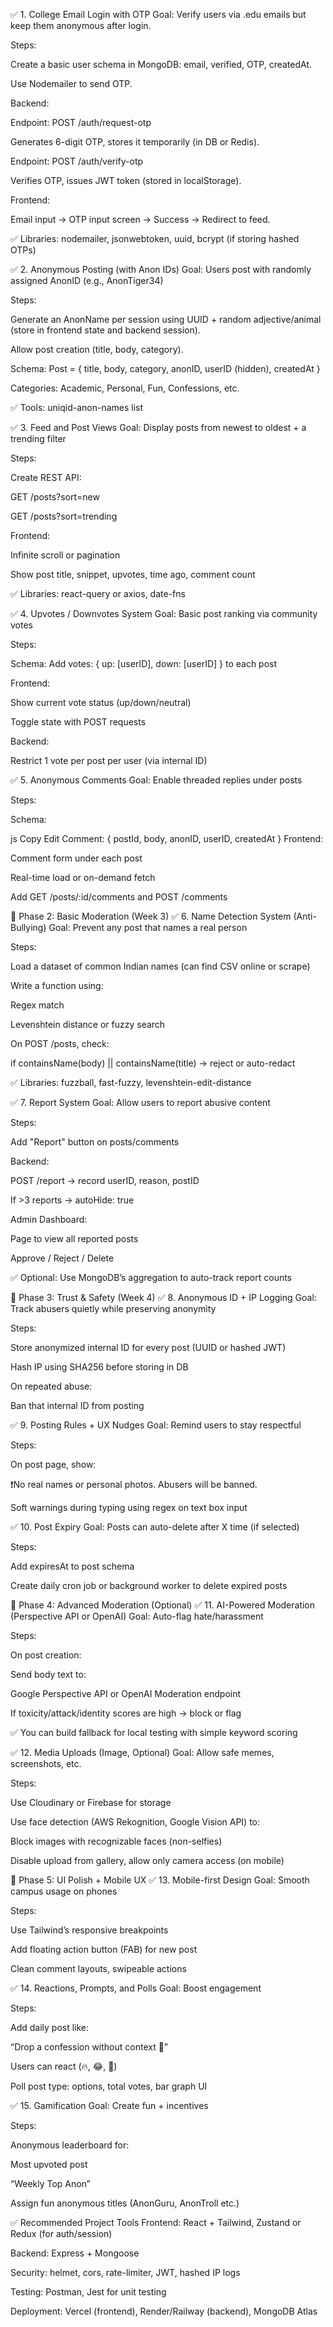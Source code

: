 ✅ 1. College Email Login with OTP
Goal: Verify users via .edu emails but keep them anonymous after login.

Steps:

Create a basic user schema in MongoDB: email, verified, OTP, createdAt.

Use Nodemailer to send OTP.

Backend:

Endpoint: POST /auth/request-otp

Generates 6-digit OTP, stores it temporarily (in DB or Redis).

Endpoint: POST /auth/verify-otp

Verifies OTP, issues JWT token (stored in localStorage).

Frontend:

Email input → OTP input screen → Success → Redirect to feed.

✅ Libraries: nodemailer, jsonwebtoken, uuid, bcrypt (if storing hashed OTPs)

✅ 2. Anonymous Posting (with Anon IDs)
Goal: Users post with randomly assigned AnonID (e.g., AnonTiger34)

Steps:

Generate an AnonName per session using UUID + random adjective/animal (store in frontend state and backend session).

Allow post creation (title, body, category).

Schema: Post = { title, body, category, anonID, userID (hidden), createdAt }

Categories: Academic, Personal, Fun, Confessions, etc.

✅ Tools: uniqid-anon-names list

✅ 3. Feed and Post Views
Goal: Display posts from newest to oldest + a trending filter

Steps:

Create REST API:

GET /posts?sort=new

GET /posts?sort=trending

Frontend:

Infinite scroll or pagination

Show post title, snippet, upvotes, time ago, comment count

✅ Libraries: react-query or axios, date-fns

✅ 4. Upvotes / Downvotes System
Goal: Basic post ranking via community votes

Steps:

Schema: Add votes: { up: [userID], down: [userID] } to each post

Frontend:

Show current vote status (up/down/neutral)

Toggle state with POST requests

Backend:

Restrict 1 vote per post per user (via internal ID)

✅ 5. Anonymous Comments
Goal: Enable threaded replies under posts

Steps:

Schema:

js
Copy
Edit
Comment: {
  postId,
  body,
  anonID,
  userID,
  createdAt
}
Frontend:

Comment form under each post

Real-time load or on-demand fetch

Add GET /posts/:id/comments and POST /comments

🔐 Phase 2: Basic Moderation (Week 3)
✅ 6. Name Detection System (Anti-Bullying)
Goal: Prevent any post that names a real person

Steps:

Load a dataset of common Indian names (can find CSV online or scrape)

Write a function using:

Regex match

Levenshtein distance or fuzzy search

On POST /posts, check:

if containsName(body) || containsName(title) → reject or auto-redact

✅ Libraries: fuzzball, fast-fuzzy, levenshtein-edit-distance

✅ 7. Report System
Goal: Allow users to report abusive content

Steps:

Add "Report" button on posts/comments

Backend:

POST /report → record userID, reason, postID

If >3 reports → autoHide: true

Admin Dashboard:

Page to view all reported posts

Approve / Reject / Delete

✅ Optional: Use MongoDB’s aggregation to auto-track report counts

🧩 Phase 3: Trust & Safety (Week 4)
✅ 8. Anonymous ID + IP Logging
Goal: Track abusers quietly while preserving anonymity

Steps:

Store anonymized internal ID for every post (UUID or hashed JWT)

Hash IP using SHA256 before storing in DB

On repeated abuse:

Ban that internal ID from posting

✅ 9. Posting Rules + UX Nudges
Goal: Remind users to stay respectful

Steps:

On post page, show:

❗No real names or personal photos. Abusers will be banned.

Soft warnings during typing using regex on text box input

✅ 10. Post Expiry
Goal: Posts can auto-delete after X time (if selected)

Steps:

Add expiresAt to post schema

Create daily cron job or background worker to delete expired posts

🚨 Phase 4: Advanced Moderation (Optional)
✅ 11. AI-Powered Moderation (Perspective API or OpenAI)
Goal: Auto-flag hate/harassment

Steps:

On post creation:

Send body text to:

Google Perspective API or OpenAI Moderation endpoint

If toxicity/attack/identity scores are high → block or flag

✅ You can build fallback for local testing with simple keyword scoring

✅ 12. Media Uploads (Image, Optional)
Goal: Allow safe memes, screenshots, etc.

Steps:

Use Cloudinary or Firebase for storage

Use face detection (AWS Rekognition, Google Vision API) to:

Block images with recognizable faces (non-selfies)

Disable upload from gallery, allow only camera access (on mobile)

📱 Phase 5: UI Polish + Mobile UX
✅ 13. Mobile-first Design
Goal: Smooth campus usage on phones

Steps:

Use Tailwind’s responsive breakpoints

Add floating action button (FAB) for new post

Clean comment layouts, swipeable actions

✅ 14. Reactions, Prompts, and Polls
Goal: Boost engagement

Steps:

Add daily post like:

“Drop a confession without context 👀”

Users can react (🔥, 😂, 💯)

Poll post type: options, total votes, bar graph UI

✅ 15. Gamification
Goal: Create fun + incentives

Steps:

Anonymous leaderboard for:

Most upvoted post

“Weekly Top Anon”

Assign fun anonymous titles (AnonGuru, AnonTroll etc.)

✅ Recommended Project Tools
Frontend: React + Tailwind, Zustand or Redux (for auth/session)

Backend: Express + Mongoose

Security: helmet, cors, rate-limiter, JWT, hashed IP logs

Testing: Postman, Jest for unit testing

Deployment: Vercel (frontend), Render/Railway (backend), MongoDB Atlas